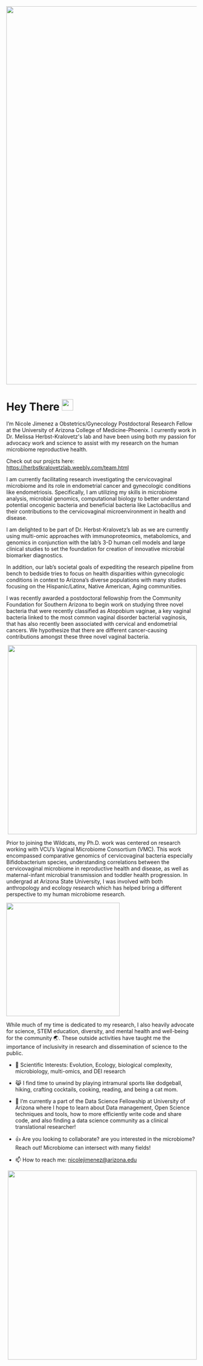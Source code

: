 <div id="header" align="center">
  <img src="https://media.giphy.com/media/2xEAfJB8nwTuqpqhXL/giphy.gif" width="1000"/>
</div>



<h1>
  Hey There
  <img src="https://media.giphy.com/media/hvRJCLFzcasrR4ia7z/giphy.gif" width="30px"/>
</h1> 

I’m Nicole Jimenez a Obstetrics/Gynecology Postdoctoral Research Fellow at the University of Arizona College of Medicine-Phoenix. I currently work in Dr. Melissa Herbst-Kralovetz's lab and have been using both my passion for advocacy work and science to assist with my research on the human microbiome reproductive health.


Check out our projcts here: https://herbstkralovetzlab.weebly.com/team.html
 
 
 
 
 I am currently facilitating research investigating the cervicovaginal microbiome and its role in endometrial cancer and gynecologic conditions like endometriosis. Specifically, I am utilizing my skills in microbiome analysis, microbial genomics, computational biology to better understand potential oncogenic bacteria and beneficial bacteria like Lactobacillus and their contributions to the cervicovaginal microenvironment in health and disease.
 
 
 
 
 I am delighted to be part of Dr. Herbst-Kralovetz’s lab as we are currently using multi-omic approaches with immunoproteomics, metabolomics, and genomics in conjunction with the lab’s 3-D human cell models and large clinical studies to set the foundation for creation of innovative microbial biomarker diagnostics. 
 
 
 In addition, our lab’s societal goals of expediting the research pipeline from bench to bedside tries to focus on health disparities within gynecologic conditions in context to Arizona’s diverse populations with many studies focusing on the Hispanic/Latinx, Native American, Aging communities.
 
 
 I was recently awarded a postdoctoral fellowship from the Community Foundation for Southern Arizona to begin work on studying three novel bacteria that were recently classified as Atopobium vaginae, a key vaginal bacteria linked to the most common vaginal disorder bacterial vaginosis, that has also recently been associated with cervical and endometrial cancers. We hypothesize that there are different cancer-causing contributions amongst these three novel vaginal bacteria.
 
 <div id="header" align="right">
  <img src="https://media.giphy.com/media/G8k4UcUNIhFSM/giphy.gif" width="500"/>
</div>

Prior to joining the Wildcats, my Ph.D. work was centered on research working with VCU’s Vaginal Microbiome Consortium (VMC). This work encompassed comparative genomics of cervicovaginal bacteria especially Bifidobacterium species, understanding correlations between the cervicovaginal microbiome in reproductive health and disease, as well as maternal-infant microbial transmission and toddler health progression. In undergrad at Arizona State University, I was involved with both anthropology and ecology research which has helped bring a different perspective to my human microbiome research.

 <div id="header" align="left">
  <img src="https://media.giphy.com/media/mFr9lnFEI7Avd9jQyV/giphy.gif" width="300"/>
</div>

While much of my time is dedicated to my research, I also heavily advocate for science, STEM education, diversity, and mental health and well-being for the community :earth_asia:. These outside activities have taught me the importance of inclusivity in research and dissemination of science to the public.


- 👀 Scientific Interests: Evolution, Ecology, biological complexity, microbiology, multi-omics, and DEI research
- :joy_cat: I find time to unwind by playing intramural sports like dodgeball, hiking, crafting cocktails, cooking, reading, and being a cat mom.

- 🌱 I’m currently a part of the Data Science Fellowship at University of Arizona where I hope to learn about Data management, Open Science techniques and tools, how to more efficiently write code and share code, and also finding a data science community as a clinical translational researcher!

- :+1: Are you looking to collaborate? are you interested in the microbiome? Reach out! Microbiome can intersect with many fields!

- 📫 How to reach me: nicolejimenez@arizona.edu

 <div id="header" align="right">
  <img src="https://media.giphy.com/media/fUwoimIdxTtII/giphy.gif" width="500"/>
</div>


<!---
jimeneznr/jimeneznr is a ✨ special ✨ repository because its `README.md` (this file) appears on your GitHub profile.
You can click the Preview link to take a look at your changes.
--->
